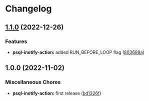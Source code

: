 # Changelog

## [1.1.0](https://github.com/ptonini/container-images/compare/psql-inotify-action-v1.0.0...psql-inotify-action-v1.1.0) (2022-12-26)


### Features

* **psql-inotify-action:** added RUN_BEFORE_LOOP flag ([803688a](https://github.com/ptonini/container-images/commit/803688a8bd73b788fc0a57ea8b93c596dca137cc))

## 1.0.0 (2022-11-02)


### Miscellaneous Chores

* **psql-inotify-action:** first release ([bd1326f](https://github.com/ptonini/docker-images/commit/bd1326f0da12986f9e5bcfb51a52f3bbde939568))

